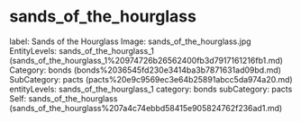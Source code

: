# sands_of_the_hourglass

label: Sands of the Hourglass
Image: sands_of_the_hourglass.jpg
EntityLevels: sands_of_the_hourglass_1 (sands_of_the_hourglass_1%20974726b26562400fb3d7917161216fb1.md)
Category: bonds (bonds%2036545fd230e3414ba3b7871631ad09bd.md)
SubCategory: pacts (pacts%20e9c9569ec3e64b25891abcc5da974a20.md)
entityLevels: sands_of_the_hourglass_1
category: bonds
subCategory: pacts
Self: sands_of_the_hourglass (sands_of_the_hourglass%207a4c74ebbd58415e905824762f236ad1.md)

[](Untitled%2041636382d1284bd288b8b8d01d7e4ca7.md)